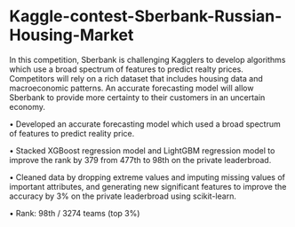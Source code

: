 # Kaggle-contest-Sberbank-Russian-Housing-Market
In this competition, Sberbank is challenging Kagglers to develop algorithms which use a broad spectrum of features to predict realty prices. Competitors will rely on a rich dataset that includes housing data and macroeconomic patterns. An accurate forecasting model will allow Sberbank to provide more certainty to their customers in an uncertain economy.

•	Developed an accurate forecasting model which used a broad spectrum of features to predict reality price.

•	Stacked XGBoost regression model and LightGBM regression model to improve the rank by 379 from 477th to 98th on the private leaderbroad.

•	Cleaned data by dropping extreme values and imputing missing values of important attributes, and generating new significant features to improve the accuracy by 3% on the private leaderbroad using scikit-learn.

•	Rank: 98th / 3274 teams (top 3%)
